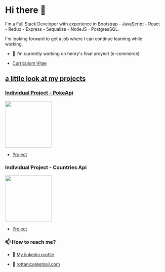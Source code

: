 # Hi there 👋

I'm a Full Stack Developer with experience in Bootstrap - JavaScript - React - Redux - Express - Sequalize - NodeJS - PostgresSQL.

I'm looking forward to get a job where I can continue learning while working.

- 🔭 I’m currently working on henry's final proyect (e-commerce)
- <p> <a href="https://www.canva.com/design/DAEkjS4_MBg/view" target="_blank"/>Curriculum Vitae</p>
## a little look at my projects

### Individual Project -  PokeApi

<p align="left">
  <img height="150" src="https://upload.wikimedia.org/wikipedia/commons/thumb/9/98/International_Pok%C3%A9mon_logo.svg/1200px-International_Pok%C3%A9mon_logo.svg.png" />
</p>

<ul align="left">
  <li> <a href="https://github.com/rottanico/PI-pokemon" target="_blank">Project</a></li>
</ul>


### Individual Project -  Countries Api

<p align="left">
  <img height="150" src="https://cdn.picpng.com/flags/countries-country-flags-globe-58974.png" />
</p>

<ul align="left">
  <li> <a href="https://github.com/rottanico/PI-Countries" target="_blank">Project</a></li>
</ul>


<h3 align="left">📫 How to reach me?</h3>
<ul align="left">
  <li><p>🤝 <a href="https://www.linkedin.com/in/nicolas-rotta-509745213" target="_blank">My linkedin profile</a></p></li>
  <li><p>📧 <a href="mailto:rottanico@gmail.com" target="_blank">rottanico@gmail.com</a></p></li>
</ul>
